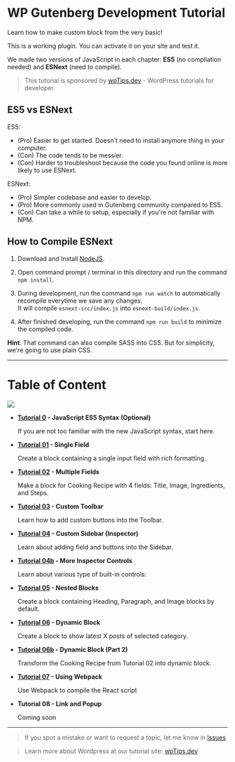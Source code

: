 # WP Gutenberg Development Tutorial

Learn how to make custom block from the very basic!

This is a working plugin. You can activate it on your site and test it.

We made two versions of JavaScript in each chapter: **ES5** (no compilation needed) and **ESNext** (need to compile).

> This tutorial is sponsored by [wpTips.dev](https://wptips.dev) - WordPress tutorials for developer.

## ES5 vs ESNext

ES5:

- (Pro) Easier to get started. Doesn't need to install anymore thing in your computer.
- (Con) The code tends to be messier.
- (Con) Harder to troubleshoot because the code you found online is more likely to use ESNext.

ESNext:

- (Pro) Simpler codebase and easier to develop.
- (Pro) More commonly used in Gutenberg community compared to ES5.
- (Con) Can take a while to setup, especially if you're not familiar with NPM.


## How to Compile ESNext

1. Download and Install [NodeJS](https://nodejs.org/en/).

1. Open command prompt / terminal in this directory and run the command `npm install`.

1. During development, run the command `npm run watch` to automatically recompile everytime we save any changes.  
    It will compile `esnext-src/index.js` into `esnext-build/index.js`.

1. After finished developing, run the command `npm run build` to minimize the compiled code.

**Hint**: That command can also compile SASS into CSS. But for simplicity, we're going to use plain CSS.

-----

# Table of Content

![](https://raw.github.com/hrsetyono/cdn/master/blocks-tutorial/ch02-multiple-richtext.jpg)

- **[Tutorial 0](https://github.com/hrsetyono/gutenberg-tutorial/tree/master/00-javascript-es5) - JavaScript ES5 Syntax (Optional)**

  If you are not too familiar with the new JavaScript syntax, start here.

- **[Tutorial 01](https://github.com/hrsetyono/gutenberg-tutorial/tree/master/01-single-field) - Single Field**

    Create a block containing a single input field with rich formatting.

- **[Tutorial 02](https://github.com/hrsetyono/gutenberg-tutorial/tree/master/02-multiple-fields) - Multiple Fields**

    Make a block for Cooking Recipe with 4 fields: Title, Image, Ingredients, and Steps.

- **[Tutorial 03](https://github.com/hrsetyono/gutenberg-tutorial/tree/master/03-toolbar) - Custom Toolbar**

    Learn how to add custom buttons into the Toolbar.

- **[Tutorial 04](https://github.com/hrsetyono/gutenberg-tutorial/tree/master/04-sidebar) - Custom Sidebar (Inspector)**

    Learn about adding field and buttons into the Sidebar.

- **[Tutorial 04b](https://github.com/hrsetyono/gutenberg-tutorial/tree/master/04b-more-sidebar) - More Inspector Controls**

    Learn about various type of built-in controls:

- **[Tutorial 05](https://github.com/hrsetyono/gutenberg-tutorial/tree/master/05-nested-blocks) - Nested Blocks**

    Create a block containing Heading, Paragraph, and Image blocks by default.

- **[Tutorial 06](https://github.com/hrsetyono/gutenberg-tutorial/tree/master/06-dynamic-block) - Dynamic Block**

    Create a block to show latest X posts of selected category.

- **[Tutorial 06b](https://github.com/hrsetyono/gutenberg-tutorial/tree/master/06b-dynamic-block-pt2) - Dynamic Block (Part 2)**

    Transform the Cooking Recipe from Tutorial 02 into dynamic block.

- **[Tutorial 07](https://github.com/hrsetyono/gutenberg-tutorial/tree/master/07-using-webpack) - Using Webpack**

    Use Webpack to compile the React script

- **Tutorial 08 - Link and Popup**

    Coming soon

-----

> If you spot a mistake or want to request a topic, let me know in [Issues](https://github.com/hrsetyono/wp-blocks-tutorial/issues)

> Learn more about Wordpress at our tutorial site: [wpTips.dev](https://wptips.dev)